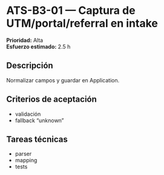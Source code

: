 # ATS-B3-01 — Captura de UTM/portal/referral en intake

**Prioridad:** Alta  
**Esfuerzo estimado:** 2.5 h

## Descripción
Normalizar campos y guardar en Application.

## Criterios de aceptación
- validación
- fallback “unknown”

## Tareas técnicas
- parser
- mapping
- tests

